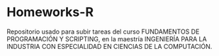 # Homeworks-R
Repositorio usado para subir tareas del curso FUNDAMENTOS DE PROGRAMACIÓN Y SCRIPTING, en la maestría  INGENIERÍA PARA LA INDUSTRIA CON ESPECIALIDAD EN CIENCIAS DE LA COMPUTACIÓN.
